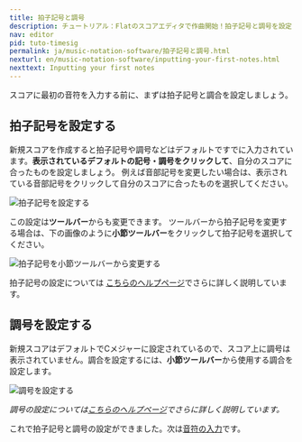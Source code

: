 ```yaml
---
title: 拍子記号と調号
description: チュートリアル：Flatのスコアエディタで作曲開始！拍子記号と調号を設定してみましょう。
nav: editor
pid: tuto-timesig
permalink: ja/music-notation-software/拍子記号と調号.html
nexturl: en/music-notation-software/inputting-your-first-notes.html
nexttext: Inputting your first notes
---
```


スコアに最初の音符を入力する前に、まずは拍子記号と調合を設定しましょう。

## 拍子記号を設定する

新規スコアを作成すると拍子記号や調号などはデフォルトですでに入力されています。**表示されているデフォルトの記号・調号をクリックして**、自分のスコアに合ったものを設定しましょう。
例えば音部記号を変更したい場合は、表示されている音部記号をクリックして自分のスコアに合ったものを選択してください。

![拍子記号を設定する](/help/assets/img/editor/time-change.png)

この設定は**ツールバー**からも変更できます。
ツールバーから拍子記号を変更する場合は、下の画像のように**小節ツールバー**をクリックして拍子記号を選択してください。

![拍子記号を小節ツールバーから変更する](/help/assets/img/editor/time-change-toolbar.png)

拍子記号の設定については [こちらのヘルプページ](/help/en/music-notation-software/timesig.html)でさらに詳しく説明しています。
<br>

## 調号を設定する

新規スコアはデフォルトでCメジャーに設定されているので、スコア上に調号は表示されていません。調合を設定するには、**小節ツールバー**から使用する調合を設定します。

![調号を設定する](/help/assets/img/editor/key.png)

*調号の設定については[こちらのヘルプページ](/help/en/music-notation-software/keysig.html)でさらに詳しく説明しています。*

これで拍子記号と調号の設定ができました。次は[音符の入力](/help/en/music-notation-software/inputting-your-first-notes.html)です。